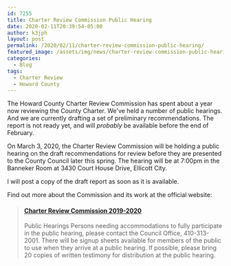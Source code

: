```yaml
---
id: 7255
title: Charter Review Commission Public Hearing
date: 2020-02-11T20:39:54-05:00
author: k3jph
layout: post
permalink: /2020/02/11/charter-review-commission-public-hearing/
featured_image: /assets/img/news/charter-review-commission-public-hearing.webp
categories:
  - Blog
tags:
  - Charter Review
  - Howard County
---
```

The Howard County Charter Review Commission has spent about a year
now reviewing the County Charter. We've held a number of public
hearings. And we are currently drafting a set of preliminary
recommendations. The report is not ready yet, and will _probably_
be available before the end of February.

On March 3, 2020, the Charter Review Commission will be holding a
public hearing on the draft recommendations for review before they
are presented to the County Council later this spring. The hearing
will be at 7:00pm in the Banneker Room at 3430 Court House Drive,
Ellicott City.

I will post a copy of the draft report as soon as it is available.

Find out more about the Commission and its work at the official
website:

<blockquote class="embedly-card" data-card-key="66f8489580e04fc4a88a724eb5058bb3" data-card-branding="0" data-card-image="news/https://cc.howardcountymd.gov/Portals/0/Images/SideBanners/testify-hands.webp" data-card-type="article"><h4><a href="https://cc.howardcountymd.gov/About-Us/Commissions-Task-Forces-and-Special-Reports/Charter-Review-Commission-2019-2020">Charter Review Commission 2019-2020</a></h4><p>Public Hearings Persons needing accommodations to fully participate in the public hearing, please contact the Council Office, 410-313-2001. There will be signup sheets available for members of the public to use when they arrive at a public hearing. If possible, please bring 20 copies of written testimony for distribution at the public hearing.</p></blockquote>
<script async src="//cdn.embedly.com/widgets/platform.js" charset="UTF-8"></script>

